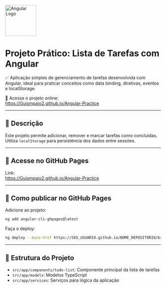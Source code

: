<img src="https://angular.io/assets/images/logos/angular/angular.svg" width="100" alt="Angular Logo" />

# Projeto Prático: Lista de Tarefas com Angular

✅ Aplicação simples de gerenciamento de tarefas desenvolvida com Angular, ideal para praticar conceitos como data binding, diretivas, eventos e localStorage.

🔗 Acesse o projeto online:  
https://Guismpaio2.github.io/Angular-Practice

---

## 📄 Descrição

Este projeto permite adicionar, remover e marcar tarefas como concluídas. Utiliza `localStorage` para persistência dos dados entre sessões.

---

## 🚀 Acesse no GitHub Pages

Link:  
https://Guismpaio2.github.io/Angular-Practice

---

## 🚀 Como publicar no GitHub Pages

Adicione ao projeto:

```bash
ng add angular-cli-ghpages@latest
```

Faça o deploy:

```bash
ng deploy --base-href https://SEU_USUARIO.github.io/NOME_REPOSITORIO/browser/
```

---

## 📂 Estrutura do Projeto

- `src/app/components/todo-list`: Componente principal da lista de tarefas
- `src/app/models`: Modelos TypeScript
- `src/app/services`: Serviços para lógica da aplicação